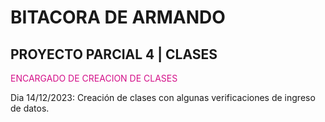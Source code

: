 # BITACORA DE ARMANDO

## PROYECTO PARCIAL 4 | CLASES

<span style="color:#d41089">ENCARGADO DE CREACION DE CLASES</span>

Dia 14/12/2023: Creación de clases con algunas verificaciones de ingreso de datos.